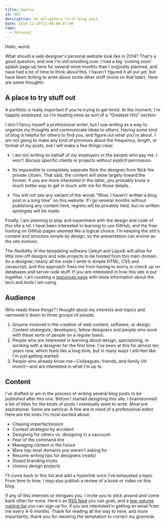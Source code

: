 ```yaml
---
title: Deploy
id: 001
description: An obligatory first blog post.
date: 2014-11-29T12:00:00-07:00
tags:
  - Personal
---
```


Hello, world.

What should a web designer's personal website look like in 2014? That's a good question, and one I'm still wrestling over. I had a big 'coming soon' splash page up here for several more months than I originally planned, and have had a lot of time to think about this. I haven't figured it all out yet, but have been itching to write about some other stuff (more on that later). Here are some thoughts:

## A place to try stuff out

A portfolio is really important if you're trying to get hired. At the moment, I'm happily employed, so I'm treating mine as sort of a "Greatest Hits" section.

I don't fancy myself a professional writer, but I use writing as a way to organize my thoughts and communicate ideas to others. Having some kind of blog is helpful for others to find you, and figure out what you're about. I am not going to make any kind of promises about the frequency, length, or format of my posts, but I will make a few things clear:

- I am not writing on behalf of my employers or the people who pay me. I won't discuss specific clients or projects without explicit permission.

- Its impossible to completely separate Nick the designer from Nick the private citizen. That said, the content will skew largely toward the former. If you are more interested in the latter, you probably know a much better way to get in touch with me for those details.

- You will not see any variant of the words "Wow, I haven't written a blog post in a long time" on this website. If I go several months without publishing any content here, regrets will be privately held, but no written apologies will be made.

Finally, I am planning to play and experiment with the design and code of this site a lot. I have been interested in learning to use GitHub, and the free hosting on GitHub pages seemed like a logical choice. I'm keeping the site's content and structure simple by design, so the presentation can evolve as the site evolves.

The flexibility of the templating software (Jekyll and Liquid) will allow for little one-off designs and side projects to be hosted from this main domain. As a designer, nearly all the code I write is simple HTML, CSS and Javascript, and this approach frees me from having to worry or check up on databases and server-side stuff. If you are interested in how this site is put together, I am curating a [resources page](/info/resources/) with more information about the tech and tools I am using.

## Audience

Who reads these things? I thought about my interests and topics and narrowed it down to three groups of people:

1. Anyone involved in the creation of web content, software, or design. Content strategists, developers, fellow designers and people who work with these sorts of people on a regular basis.
2. People who are interested in learning about design, specializing, or working with a designer for the first time. I've been at this for almost ten years now, which feels like a long time, but in many ways I still feel like I'm just getting started.
3. People who already know me&mdash;Colleagues, friends, and family (Hi mom!)&mdash;and are interested in what I'm up to.

## Content

I've drafted or am in the process of writing several blog posts to be published after this one. Before I started designing this site, I brainstormed a list of titles for the kinds of posts I eventually want to write. Most are aspirational. Some are satirical. A few are in need of a professional editor. Here are the ones I'm most excited about:

- Chasing imperfectionism
- Content strategist by accident
- Designing for others vs. designing in a vaccuum
- Fear of the command line
- Managing content in the future
- More top-level domains you weren't asking for
- Resume writing tips for designers (really)
- Stupid branding tricks
- Unsexy design projects

I'll come back to this list and add a hyperlink once I've exhausted a topic. From time to time, I may also publish a review of a book or video on this blog.

If any of this interests or intrigues you, I invite you to stick around and come back often for more. Here's an [RSS feed](https://nicksimson.com/feed/feed.xml) you can grab, and a [low-volume mailing list](https://tinyletter.com/nsmsn) you can sign up for, if you are interested in getting an email from me every 4-6 months. Thank for reading all the way to here, and more importantly, thank you for resisting the temptation to correct my grammar.
